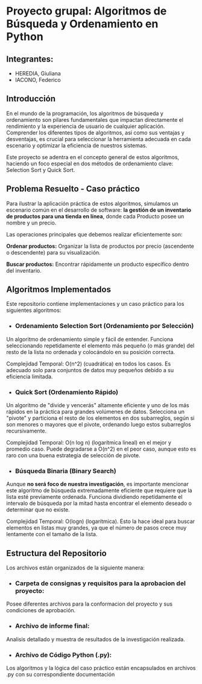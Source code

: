 # Proyecto grupal: Algoritmos de Búsqueda y Ordenamiento en Python

## Integrantes:

* HEREDIA, Giuliana
* IACONO, Federico


## Introducción
En el mundo de la programación, los algoritmos de búsqueda y ordenamiento son pilares fundamentales que impactan directamente el rendimiento y la experiencia de usuario de cualquier aplicación. Comprender los diferentes tipos de algoritmos, así como sus ventajas y desventajas, es crucial para seleccionar la herramienta adecuada en cada escenario y optimizar la eficiencia de nuestros sistemas.

Este proyecto se adentra en el concepto general de estos algoritmos, haciendo un foco especial en dos métodos de ordenamiento clave: Selection Sort y Quick Sort.


## Problema Resuelto - Caso práctico
Para ilustrar la aplicación práctica de estos algoritmos, simulamos un escenario común en el desarrollo de software: **la gestión de un inventario de productos para una tienda en línea**, donde cada Producto posee un nombre y un precio. 

Las operaciones principales que debemos realizar eficientemente son:

**Ordenar productos:** Organizar la lista de productos por precio (ascendente o descendente) para su visualización.

**Buscar productos:** Encontrar rápidamente un producto específico dentro del inventario.


## Algoritmos Implementados
Este repositorio contiene implementaciones y un caso práctico para los siguientes algoritmos:

* ### Ordenamiento Selection Sort (Ordenamiento por Selección)
Un algoritmo de ordenamiento simple y fácil de entender. Funciona seleccionando repetidamente el elemento más pequeño (o más grande) del resto de la lista no ordenada y colocándolo en su posición correcta.

Complejidad Temporal: 
O(n^2) (cuadrática) en todos los casos. Es adecuado solo para conjuntos de datos muy pequeños debido a su eficiencia limitada.


* ### Quick Sort (Ordenamiento Rápido)
Un algoritmo de "divide y vencerás" altamente eficiente y uno de los más rápidos en la práctica para grandes volúmenes de datos. Selecciona un "pivote" y particiona el resto de los elementos en dos subarreglos, según si son menores o mayores que el pivote, ordenando luego estos subarreglos recursivamente.

Complejidad Temporal: 
O(n log n) (logarítmica lineal) en el mejor y promedio caso. Puede degradarse a O(n^2) en el peor caso, aunque esto es raro con una buena estrategia de selección de pivote.


* ### Búsqueda Binaria (Binary Search)
Aunque **no será foco de nuestra investigación**, es importante mencionar este algoritmo de búsqueda extremadamente eficiente que requiere que la lista esté previamente ordenada. Funciona dividiendo repetidamente el intervalo de búsqueda por la mitad hasta encontrar el elemento deseado o determinar que no existe.

Complejidad Temporal: 
O(logn) (logarítmica). Esto la hace ideal para buscar elementos en listas muy grandes, ya que el número de pasos crece muy lentamente con el tamaño de la lista.


## Estructura del Repositorio
Los archivos están organizados de la siguiente manera:

* ### Carpeta de consignas y requisitos para la aprobacion del proyecto: 
Posee diferentes archivos para la conformacion del proyecto y sus condiciones de aprobación.

* ### Archivo de informe final: 
Analisis detallado y muestra de resultados de la investigación realizada.

* ### Archivo de Código Python (.py): 
Los algoritmos y la lógica del caso práctico están encapsulados en archivos .py con su correspondiente documentación